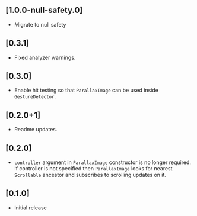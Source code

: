 ## [1.0.0-null-safety.0]

* Migrate to null safety

## [0.3.1]

* Fixed analyzer warnings.

## [0.3.0]

* Enable hit testing so that `ParallaxImage` can be used inside
  `GestureDetector`.

## [0.2.0+1]

* Readme updates.

## [0.2.0]

* `controller` argument in `ParallaxImage` constructor is no longer required.
  If controller is not specified then `ParallaxImage` looks for nearest
  `Scrollable` ancestor and subscribes to scrolling updates on it.

## [0.1.0]

* Initial release
